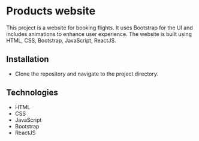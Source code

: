 # Products website 
This project is a website for booking flights. It uses Bootstrap for the UI and includes animations to enhance user experience. The website is built using HTML, CSS, Bootstrap, JavaScript, ReactJS.

## Installation
- Clone the repository and navigate to the project directory.
  
## Technologies
- HTML
- CSS
- JavaScript
- Bootstrap
- ReactJS
